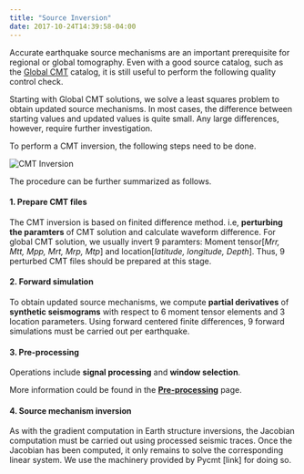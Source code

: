 ```yaml
---
title: "Source Inversion"
date: 2017-10-24T14:39:58-04:00
---
```


Accurate earthquake source mechanisms are an important prerequisite for regional or global tomography.  Even with a good source catalog, such as the [Global CMT](http://www.globalcmt.org/) catalog, it is still useful to perform the following quality control check.

Starting with Global CMT solutions, we solve a least squares problem to obtain updated source mechanisms.  In most cases, the difference between starting values and updated values is quite small.  Any large differences, however, require further investigation.

To perform a CMT inversion, the following steps need to be done.

<!-- ![Image of CMT inversion](/SeisStar/img/SourceInversion.jpg =200x100) -->
![CMT Inversion](../images/SourceInversion.jpg?classes=shadow&width=400px)


The procedure can be further summarized as follows.

#### 1. Prepare CMT files
The CMT inversion is based on finited difference method. i.e, **perturbing the paramters** of CMT solution and calculate waveform difference.  For global CMT solution, we usually invert 9 paramters: Moment tensor[*Mrr, Mtt, Mpp, Mrt, Mrp, Mtp*] and location[*latitude, longitude, Depth*]. Thus, 9 perturbed CMT files should be prepared at this stage.

#### 2. Forward simulation
To obtain updated source mechanisms, we compute **partial derivatives** of **synthetic seismograms** with respect to 6 moment tensor elements and 3 location parameters.  Using forward centered finite differences, 9 forward simulations must be carried out per earthquake.

#### 3. Pre-processing
Operations include **signal processing** and **window selection**.

More information could be found in the [**Pre-processing**](/building-blocks/pre-processing/) page.


#### 4. Source mechanism inversion
As with the gradient computation in Earth structure inversions, the Jacobian computation must be carried out using processed seismic traces.
Once the Jacobian has been computed, it only remains to solve the corresponding linear system.  We use the machinery provided by Pycmt [link] for doing so.

